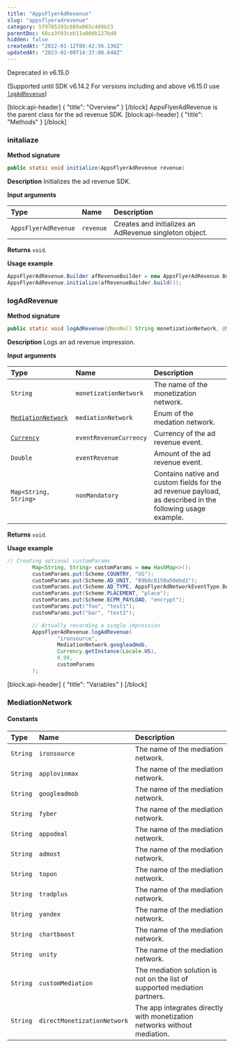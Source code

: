 ```yaml
---
title: "AppsFlyerAdRevenue"
slug: "appsflyeradrevenue"
category: 5f9705393c689a065c409b23
parentDoc: 60ca3f03ceb11a00db127bd8
hidden: false
createdAt: "2022-01-12T08:42:56.136Z"
updatedAt: "2023-02-09T14:37:08.648Z"
---
```

<span class="annotation-deprecated">Deprecated in v6.15.0</span>  

(Supported until SDK v6.14.2 For versions including and above v6.15.0 use [`logAdRevenue`](doc:android-sdk-reference-appsflyerlib#logadrevenue))

[block:api-header]
{
  "title": "Overview"
}
[/block]
AppsFlyerAdRevenue is the parent class for the ad revenue SDK.
[block:api-header]
{
  "title": "Methods"
}
[/block]
### initaliaze
**Method signature**
```java
public static void initialize(AppsFlyerAdRevenue revenue)
```

**Description**
Initializes the ad revenue SDK.
 
**Input arguments**

| Type | Name | Description |
|:--------|:-----------------|:--------------|
| `AppsFlyerAdRevenue` | `revenue` |  Creates and initializes an AdRevenue singleton object. |

**Returns**
`void`.

**Usage example**
```java
AppsFlyerAdRevenue.Builder afRevenueBuilder = new AppsFlyerAdRevenue.Builder( this);
AppsFlyerAdRevenue.initialize(afRevenueBuilder.build());
```

### logAdRevenue
**Method signature**
```java
public static void logAdRevenue(@NonNull String monetizationNetwork, @NonNull MediationNetwork mediationNetwork, @NonNull Currency eventRevenueCurrency, @NonNull Double eventRevenue, @Nullable Map<String, String> nonMandatory)
```

**Description**
Logs an ad revenue impression.

**Input arguments**

| Type | Name | Description |
|:--------|:-----------------|:--------------|
| `String` | `monetizationNetwork` | The name of the monetization network. |
| [`MediationNetwork`](https://dev.appsflyer.com/hc/docs/appsflyeradrevenue#mediationnetwork) | `mediationNetwork` | Enum of the medation network. |
| [`Currency`](https://docs.oracle.com/javase/8/docs/api/java/util/Currency.html) | `eventRevenueCurrency` | Currency of the ad revenue event. |
| `Double` | `eventRevenue` | Amount of the ad revenue event. |
| `Map<String, String>` | `nonMandatory` | Contains native and custom fields for the ad revenue payload, as described in the following usage example. |

**Returns**
`void`.

**Usage example**
```java
// Creating optional customParams
        Map<String, String> customParams = new HashMap<>();
        customParams.put(Scheme.COUNTRY, "US");
        customParams.put(Scheme.AD_UNIT, "89b8c0159a50ebd1");
        customParams.put(Scheme.AD_TYPE, AppsFlyerAdNetworkEventType.BANNER.toString());
        customParams.put(Scheme.PLACEMENT, "place");
        customParams.put(Scheme.ECPM_PAYLOAD, "encrypt");
        customParams.put("foo", "test1");
        customParams.put("bar", "test2");

        // Actually recording a single impression
        AppsFlyerAdRevenue.logAdRevenue(
                "ironsource",
                MediationNetwork.googleadmob,
                Currency.getInstance(Locale.US),
                0.99,
                customParams
        );
```
[block:api-header]
{
  "title": "Variables"
}
[/block]
### MediationNetwork

#### Constants

| Type | Name | Description |
|:--------|:-----------------|:--------------|
| `String` | `ironsource` | The name of the mediation network. |
| `String` | `applovinmax` |  The name of the mediation network. |
| `String` | `googleadmob` |  The name of the mediation network. |
| `String` | `fyber` | The name of the mediation network. |
| `String` | `appodeal` | The name of the mediation network. |
| `String` | `admost` | The name of the mediation network. |
| `String` | `topon` | The name of the mediation network. |
| `String` | `tradplus` | The name of the mediation network. |
| `String` | `yandex` | The name of the mediation network. |
| `String` | `chartboost` | The name of the mediation network. |
| `String` | `unity` | The name of the mediation network. |
| `String` | `customMediation` | The mediation solution is not on the list of supported mediation partners. |
| `String` | `directMonetizationNetwork` | The app integrates directly with monetization networks without mediation. |